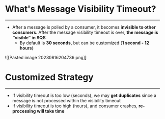 # What's Message Visibility Timeout?
---

* After a message is polled by a consumer, it becomes **invisible to other consumers**. After the message visibility timeout is over, **the message is “visible” in SQS**
	* By default is **30 seconds**, but can be customized (**1 second - 12 hours**)

![[Pasted image 20230816204739.png]]

# Customized Strategy
---

* If visibility timeout is too low (seconds), we may **get duplicates** since a message is not processed within the visibility timeout
* If visibility timeout is too high (hours), and consumer crashes, **re-processing will take time**